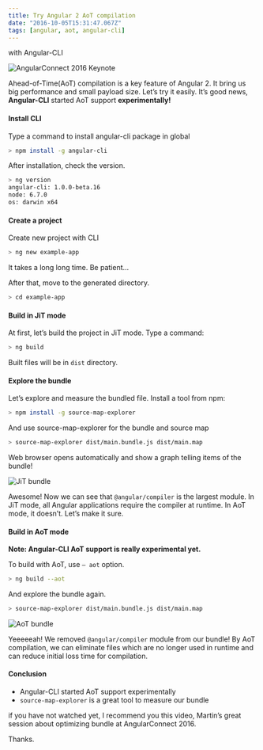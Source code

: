 ```yaml
---
title: Try Angular 2 AoT compilation
date: "2016-10-05T15:31:47.067Z"
tags: [angular, aot, angular-cli]
---
```


with Angular-CLI

![AngularConnect 2016 Keynote](/img/try-angular-2-aot-compilation/1__2HGmglBA6b78AoREpWpULw.png)

Ahead-of-Time(AoT) compilation is a key feature of Angular 2. It bring us big performance and small payload size. Let’s try it easily. It’s good news, **Angular-CLI** started AoT support **experimentally!**

#### Install CLI

Type a command to install angular-cli package in global

```sh
> npm install -g angular-cli
```

After installation, check the version.

```sh
> ng version
angular-cli: 1.0.0-beta.16
node: 6.7.0
os: darwin x64
```

#### Create a project

Create new project with CLI

```sh
> ng new example-app
```

It takes a long long time. Be patient…

After that, move to the generated directory.

```sh
> cd example-app
```

#### Build in JiT mode

At first, let’s build the project in JiT mode. Type a command:

```sh
> ng build
```

Built files will be in `dist` directory.

#### Explore the bundle

Let’s explore and measure the bundled file. Install a tool from npm:

```sh
> npm install -g source-map-explorer
```

And use source-map-explorer for the bundle and source map

```sh
> source-map-explorer dist/main.bundle.js dist/main.map
```

Web browser opens automatically and show a graph telling items of the bundle!

![JiT bundle](/img/try-angular-2-aot-compilation/1__kV__ewHL8x4Y__7DGLrMnHzg.png)

Awesome! Now we can see that `@angular/compiler` is the largest module. In JiT mode, all Angular applications require the compiler at runtime. In AoT mode, it doesn’t. Let’s make it sure.

#### Build in AoT mode

**Note: Angular-CLI AoT support is really experimental yet.**

To build with AoT, use `— aot` option.

```sh
> ng build --aot
```

And explore the bundle again.

```sh
> source-map-explorer dist/main.bundle.js dist/main.map
```

![AoT bundle](/img/try-angular-2-aot-compilation/1__vrqivZOWelOyCHeYfS__Wgw.png)

Yeeeeeah! We removed `@angular/compiler` module from our bundle! By AoT compilation, we can eliminate files which are no longer used in runtime and can reduce initial loss time for compilation.

#### Conclusion

- Angular-CLI started AoT support experimentally
- `source-map-explorer` is a great tool to measure our bundle

if you have not watched yet, I recommend you this video, Martin’s great session about optimizing bundle at AngularConnect 2016.

Thanks.

